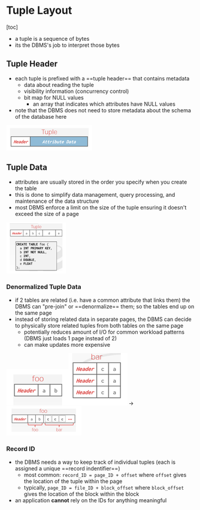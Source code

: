 # Tuple Layout

[toc]

- a tuple is a sequence of bytes
- its the DBMS's job to interpret those bytes

## Tuple Header

- each tuple is prefixed with a ==tuple header== that contains metadata
  - data about reading the tuple
  - visibility information (concurrency control)
  - bit map for NULL values
    - an array that indicates which attributes have NULL values 
- note that the DBMS does not need to store metadata about the schema of the database here

![image-20230914120544355](images/image-20230914120544355.png)

## Tuple Data 

- attributes are usually stored in the order you specify when you create the table
- this is done to simplify data management, query processing, and maintenance of the data structure
- most DBMS enforce a limit on the size of the tuple ensuring it doesn't exceed the size of a page 

<img src="images/image-20230914121153340.png" alt="image-20230914121153340" style="zoom:67%;" />

### Denormalized Tuple Data

- if  2 tables are related (i.e. have a common attribute that links them) the DBMS can "pre-join" or ==denormalize== them; so the tables end up on the same page 
- instead of storing related data in separate pages, the DBMS can decide to physically store related tuples from both tables on the same page
  - potentially reduces amount of I/O for common workload patterns (DBMS just loads 1 page instead of 2)
  - can make updates more expensive

![image-20230927134409506](images/image-20230927134409506.png)![image-20230927134414596](images/image-20230927134414596.png) → ![image-20230927134421704](images/image-20230927134421704.png)

### Record ID

- the DBMS needs a way to keep track of individual tuples (each is assigned a unique ==record indentifier==)
  - most common: `record_ID = page_ID + offset` where `offset` gives the location of the tuple within the page 
  - typically, `page_ID = file_ID + block_offset` where `block_offset` gives the location of the block within the block
- an application **cannot** rely on the IDs for anything meaningful 

